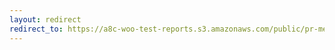 ```yaml
---
layout: redirect
redirect_to: https://a8c-woo-test-reports.s3.amazonaws.com/public/pr-merge/37908/api/index.html
---
```

